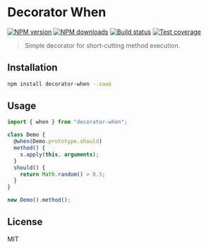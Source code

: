 # Decorator When

[![NPM version][npm-image]][npm-url]
[![NPM downloads][downloads-image]][downloads-url]
[![Build status][travis-image]][travis-url]
[![Test coverage][coveralls-image]][coveralls-url]

> Simple decorator for short-cutting method execution.

## Installation

```sh
npm install decorator-when --save
```

## Usage

```js
import { when } from "decorator-when";

class Demo {
  @when(Demo.prototype.should)
  method() {
    s.apply(this, arguments);
  }
  should() {
    return Math.random() > 0.5;
  }
}

new Demo().method();
```

## License

MIT

[npm-image]: https://img.shields.io/npm/v/decorator-when.svg?style=flat
[npm-url]: https://npmjs.org/package/decorator-when
[downloads-image]: https://img.shields.io/npm/dm/decorator-when.svg?style=flat
[downloads-url]: https://npmjs.org/package/decorator-when
[travis-image]: https://img.shields.io/travis/blakeembrey/decorator-when.svg?style=flat
[travis-url]: https://travis-ci.org/blakeembrey/decorator-when
[coveralls-image]: https://img.shields.io/coveralls/blakeembrey/decorator-when.svg?style=flat
[coveralls-url]: https://coveralls.io/r/blakeembrey/decorator-when?branch=master
